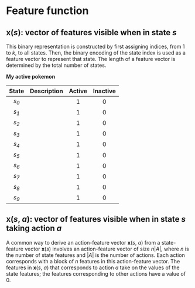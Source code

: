 # Feature function

## **x**(*s*): vector of features visible when in state *s*

This binary representation is constructed by first assigning indices, from 1 to *k*, to all states. Then, the binary encoding of the state index is used as a feature vector to represent that state. The length of a feature vector is determined by the total number of states.

**My active pokemon**

| State | Description | Active | Inactive |
| :---: | :--- | :---: | :---: |
| *s<sub>0* | | 1 | 0 |
| *s<sub>1* | | 1 | 0 |
| *s<sub>2* | | 1 | 0 |
| *s<sub>3* | | 1 | 0 |
| *s<sub>4* | | 1 | 0 |
| *s<sub>5* | | 1 | 0 |
| *s<sub>6* | | 1 | 0 |
| *s<sub>7* | | 1 | 0 |
| *s<sub>8* | | 1 | 0 |
| *s<sub>9* | | 1 | 0 |

## **x**(*s*, *a*): vector of features visible when in state *s* taking action *a*

A common way to derive an action-feature vector **x**(*s*, *a*) from a state-feature vector **x**(*s*) involves an action-feature vector of size *n*|*A*|, where *n* is the number of state features and |*A*| is the number of actions. Each action corresponds with a block of *n* features in this action-feature vector. The features in **x**(*s*, *a*) that corresponds to action *a* take on the values of the state features; the features corresponding to other actions have a value of 0.
